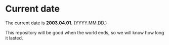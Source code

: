 # Current date

The current date is **2003.04.01.** (YYYY.MM.DD.)

This repository will be good when the world ends, so we will know how long it lasted.